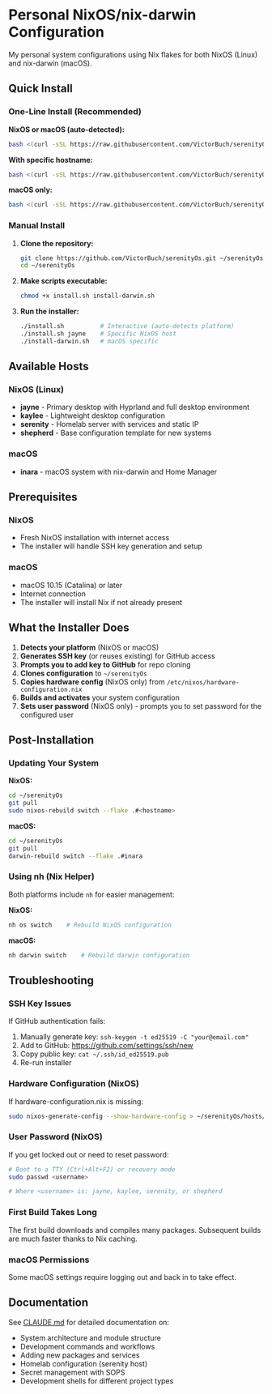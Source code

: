 # Personal NixOS/nix-darwin Configuration

My personal system configurations using Nix flakes for both NixOS (Linux) and nix-darwin (macOS).

## Quick Install

### One-Line Install (Recommended)

**NixOS or macOS (auto-detected):**

```bash
bash <(curl -sSL https://raw.githubusercontent.com/VictorBuch/serenityOs/main/install.sh)
```

**With specific hostname:**

```bash
bash <(curl -sSL https://raw.githubusercontent.com/VictorBuch/serenityOs/main/install.sh) <hostname>
```

**macOS only:**

```bash
bash <(curl -sSL https://raw.githubusercontent.com/VictorBuch/serenityOs/main/install-darwin.sh)
```

### Manual Install

1. **Clone the repository:**

   ```bash
   git clone https://github.com/VictorBuch/serenityOs.git ~/serenityOs
   cd ~/serenityOs
   ```

2. **Make scripts executable:**

   ```bash
   chmod +x install.sh install-darwin.sh
   ```

3. **Run the installer:**
   ```bash
   ./install.sh          # Interactive (auto-detects platform)
   ./install.sh jayne    # Specific NixOS host
   ./install-darwin.sh   # macOS specific
   ```

## Available Hosts

### NixOS (Linux)

- **jayne** - Primary desktop with Hyprland and full desktop environment
- **kaylee** - Lightweight desktop configuration
- **serenity** - Homelab server with services and static IP
- **shepherd** - Base configuration template for new systems

### macOS

- **inara** - macOS system with nix-darwin and Home Manager

## Prerequisites

### NixOS

- Fresh NixOS installation with internet access
- The installer will handle SSH key generation and setup

### macOS

- macOS 10.15 (Catalina) or later
- Internet connection
- The installer will install Nix if not already present

## What the Installer Does

1. **Detects your platform** (NixOS or macOS)
2. **Generates SSH key** (or reuses existing) for GitHub access
3. **Prompts you to add key to GitHub** for repo cloning
4. **Clones configuration** to `~/serenityOs`
5. **Copies hardware config** (NixOS only) from `/etc/nixos/hardware-configuration.nix`
6. **Builds and activates** your system configuration
7. **Sets user password** (NixOS only) - prompts you to set password for the configured user

## Post-Installation

### Updating Your System

**NixOS:**

```bash
cd ~/serenityOs
git pull
sudo nixos-rebuild switch --flake .#<hostname>
```

**macOS:**

```bash
cd ~/serenityOs
git pull
darwin-rebuild switch --flake .#inara
```

### Using nh (Nix Helper)

Both platforms include `nh` for easier management:

**NixOS:**

```bash
nh os switch    # Rebuild NixOS configuration
```

**macOS:**

```bash
nh darwin switch    # Rebuild darwin configuration
```

## Troubleshooting

### SSH Key Issues

If GitHub authentication fails:

1. Manually generate key: `ssh-keygen -t ed25519 -C "your@email.com"`
2. Add to GitHub: https://github.com/settings/ssh/new
3. Copy public key: `cat ~/.ssh/id_ed25519.pub`
4. Re-run installer

### Hardware Configuration (NixOS)

If hardware-configuration.nix is missing:

```bash
sudo nixos-generate-config --show-hardware-config > ~/serenityOs/hosts/<hostname>/hardware-configuration.nix
```

### User Password (NixOS)

If you get locked out or need to reset password:

```bash
# Boot to a TTY (Ctrl+Alt+F2) or recovery mode
sudo passwd <username>

# Where <username> is: jayne, kaylee, serenity, or shepherd
```

### First Build Takes Long

The first build downloads and compiles many packages. Subsequent builds are much faster thanks to Nix caching.

### macOS Permissions

Some macOS settings require logging out and back in to take effect.

## Documentation

See [CLAUDE.md](./CLAUDE.md) for detailed documentation on:

- System architecture and module structure
- Development commands and workflows
- Adding new packages and services
- Homelab configuration (serenity host)
- Secret management with SOPS
- Development shells for different project types
